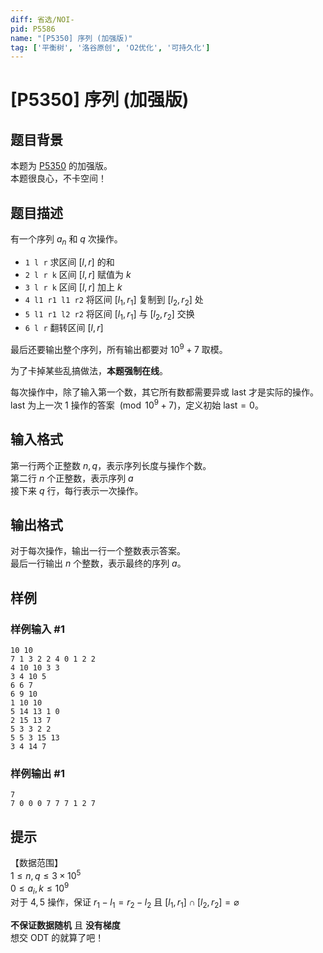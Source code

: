 ```yaml
---
diff: 省选/NOI-
pid: P5586
name: "[P5350] 序列 (加强版)"
tag: ['平衡树', '洛谷原创', 'O2优化', '可持久化']
---
```

# [P5350] 序列 (加强版)
## 题目背景

本题为 [P5350](https://www.luogu.org/problem/P5350) 的加强版。  
本题很良心，不卡空间！  

## 题目描述

有一个序列 $a_n$ 和 $q$ 次操作。

- `1 l r` 求区间 $[l,r]$ 的和  
- `2 l r k` 区间 $[l,r]$ 赋值为 $k$  
- `3 l r k` 区间 $[l,r]$ 加上 $k$  
- `4 l1 r1 l1 r2` 将区间 $[l_1,r_1]$ 复制到 $[l_2,r_2]$ 处  
- `5 l1 r1 l2 r2` 将区间 $[l_1,r_1]$ 与 $[l_2,r_2]$ 交换  
- `6 l r` 翻转区间 $[l,r]$

最后还要输出整个序列，所有输出都要对 $10^9+7$ 取模。

为了卡掉某些乱搞做法，**本题强制在线**。  

每次操作中，除了输入第一个数，其它所有数都需要异或 $\text{last}$ 才是实际的操作。  
$\text{last}$ 为上一次 $1$ 操作的答案 $\pmod{10^9 +7}$，定义初始 $\text{last} = 0$。  

## 输入格式

第一行两个正整数 $n,q$，表示序列长度与操作个数。  
第二行 $n$ 个正整数，表示序列 $a$  
接下来 $q$ 行，每行表示一次操作。
## 输出格式

对于每次操作，输出一行一个整数表示答案。  
最后一行输出 $n$ 个整数，表示最终的序列 $a$。
## 样例

### 样例输入 #1
```
10 10
7 1 3 2 2 4 0 1 2 2 
4 10 10 3 3
3 4 10 5
6 6 7
6 9 10
1 10 10
5 14 13 1 0
2 15 13 7
5 3 3 2 2
5 5 3 15 13
3 4 14 7
```
### 样例输出 #1
```
7
7 0 0 0 7 7 7 1 2 7
```
## 提示

【数据范围】   
$1\le n,q \le 3\times 10^5$  
$0\le a_i,k \le 10^9$   
对于 $4,5$ 操作，保证 $r_1-l_1 = r_2-l_2$ 且 $[l_1,r_1] \cap [l_2,r_2] = \varnothing$

**不保证数据随机** 且 **没有梯度**   
想交 ODT 的就算了吧！
